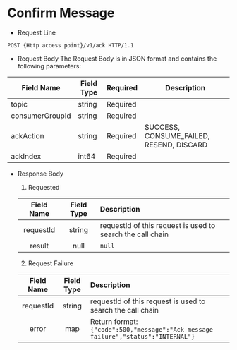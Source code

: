 # Confirm Message

- Request Line

```
POST {Http access point}/v1/ack HTTP/1.1
```

- Request Body
  The Request Body is in JSON format and contains the following parameters:

| Field Name      | Field Type | Required     | Description                                                        |
| --------------- | -------- | -------- | ---------------------------------------- |
| topic           | string   | Required |                                          |
| consumerGroupId | string   | Required |                                          |
| ackAction       | string   | Required | SUCCESS, CONSUME_FAILED, RESEND, DISCARD |
| ackIndex        | int64    | Required |                                          |

- Response Body

  1. Requested

  |  Field Name   | Field Type | Description                                                         |
  | :-------: | :------: | :---------------------------------- |
  | requestId |  string  | requestId of this request is used to search the call chain |
  |  result   |   null   | `null`|

  2. Request Failure

  |  Field Name   | Field Type | Description                                                         |
  | :-------: | :------: | :------------------------------------------------------------ |
  | requestId |  string  | requestId of this request is used to search the call chain |
  |   error   |   map    | Return format:`{"code":500,"message":"Ack message failure","status":"INTERNAL"}`|
